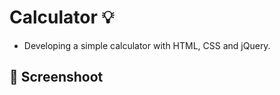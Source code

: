 # Calculator :bulb:
- Developing a simple calculator with HTML, CSS and jQuery.

## :camera_flash: Screenshoot
